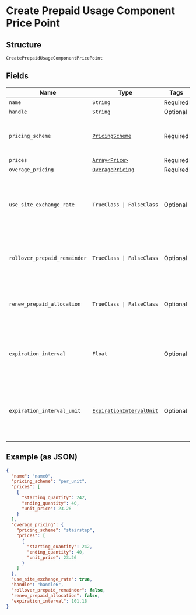 
# Create Prepaid Usage Component Price Point

## Structure

`CreatePrepaidUsageComponentPricePoint`

## Fields

| Name | Type | Tags | Description |
|  --- | --- | --- | --- |
| `name` | `String` | Required | - |
| `handle` | `String` | Optional | - |
| `pricing_scheme` | [`PricingScheme`](../../doc/models/pricing-scheme.md) | Required | The identifier for the pricing scheme. See [Product Components](https://help.chargify.com/products/product-components.html) for an overview of pricing schemes. |
| `prices` | [`Array<Price>`](../../doc/models/price.md) | Required | - |
| `overage_pricing` | [`OveragePricing`](../../doc/models/overage-pricing.md) | Required | - |
| `use_site_exchange_rate` | `TrueClass \| FalseClass` | Optional | Whether to use the site level exchange rate or define your own prices for each currency if you have multiple currencies defined on the site.<br><br>**Default**: `true` |
| `rollover_prepaid_remainder` | `TrueClass \| FalseClass` | Optional | (only for prepaid usage components) Boolean which controls whether or not remaining units should be rolled over to the next period |
| `renew_prepaid_allocation` | `TrueClass \| FalseClass` | Optional | (only for prepaid usage components) Boolean which controls whether or not the allocated quantity should be renewed at the beginning of each period |
| `expiration_interval` | `Float` | Optional | (only for prepaid usage components where rollover_prepaid_remainder is true) The number of `expiration_interval_unit`s after which rollover amounts should expire |
| `expiration_interval_unit` | [`ExpirationIntervalUnit`](../../doc/models/expiration-interval-unit.md) | Optional | (only for prepaid usage components where rollover_prepaid_remainder is true) A string representing the expiration interval unit for this component, either month or day |

## Example (as JSON)

```json
{
  "name": "name0",
  "pricing_scheme": "per_unit",
  "prices": [
    {
      "starting_quantity": 242,
      "ending_quantity": 40,
      "unit_price": 23.26
    }
  ],
  "overage_pricing": {
    "pricing_scheme": "stairstep",
    "prices": [
      {
        "starting_quantity": 242,
        "ending_quantity": 40,
        "unit_price": 23.26
      }
    ]
  },
  "use_site_exchange_rate": true,
  "handle": "handle6",
  "rollover_prepaid_remainder": false,
  "renew_prepaid_allocation": false,
  "expiration_interval": 101.18
}
```

